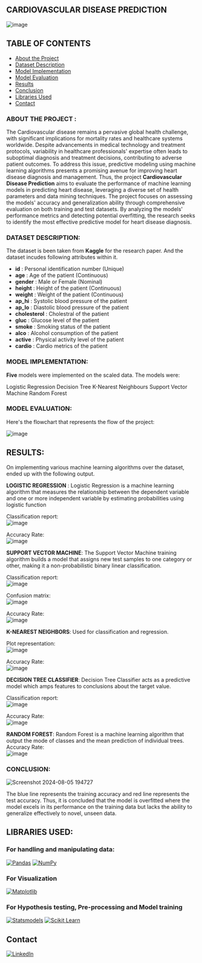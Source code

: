 ## CARDIOVASCULAR DISEASE PREDICTION

![image](https://github.com/user-attachments/assets/26b9c89b-b1db-48ae-b8ba-0b45527b12d4)

## TABLE OF CONTENTS

- [About the Project](#about-the-project)
- [Dataset Description](#dataset-description)
- [Model Implementation](#model-implementation)
- [Model Evaluation](#model-evaluation)
- [Results](#results)
- [Conclusion](#conclusion)
- [Libraries Used](#libraries-used)
- [Contact](#contact)

### ABOUT THE PROJECT : 

The Cardiovascular disease remains a pervasive global health challenge, with significant implications for mortality rates and healthcare systems worldwide. Despite advancements in medical technology and treatment protocols, variability in healthcare professionals' expertise often leads to suboptimal diagnosis and treatment decisions, contributing to adverse patient outcomes. To address this issue, predictive modeling using machine learning algorithms presents a promising avenue for improving heart disease diagnosis and management. Thus, the project **Cardiovascular Disease Prediction** aims to evaluate the performance of machine learning models in predicting heart disease, leveraging a diverse set of health parameters and data mining techniques. The project focuses on assessing the models' accuracy and generalization ability through comprehensive evaluation on both training and test datasets. By analyzing the models' performance metrics and detecting potential overfitting, the research seeks to identify the most effective predictive model for heart disease diagnosis.

### DATASET DESCRIPTION:

The dataset is been taken from **Kaggle** for the research paper. And the dataset incudes following attributes within it.</br>

- **id** : Personal identification number (Unique)</br>
- **age** : Age of the patient (Continuous)</br>
- **gender** : Male or Female (Nominal)</br>
- **height** : Height of the patient (Continuous)</br>
- **weight** : Weight of the patient (Continuous)</br>
- **ap_hi** : Systolic blood pressure of the patient</br>
- **ap_lo** : Diastolic blood pressure of the patient</br>
- **cholesterol** : Cholestral of the patient</br>
- **gluc** : Glucose level of the patient</br>
- **smoke** : Smoking status of the patient</br>
- **alco** :  Alcohol consumption of the patient</br>
- **active** : Physical activity level of the patient</br>
- **cardio** : Cardio metrics of the patient</br>

### MODEL IMPLEMENTATION:

**Five** models were implemented on the scaled data. The models were:

Logistic Regression
Decision Tree
K-Nearest Neighbours
Support Vector Machine
Random Forest

### MODEL EVALUATION:

Here's the flowchart that represents the flow of the project:

![image](https://github.com/user-attachments/assets/6f045626-48f1-45fd-b1b7-12822a9b5c84)

## RESULTS:

On implementing various machine learning algorithms over the dataset, ended up with the following output.

**LOGISTIC REGRESSION** : Logistic Regression is a machine learning algorithm that measures the relationship between the dependent variable and one or more independent variable by estimating probabilities using logistic function</br>

 Classification report:</br>
 ![image](https://github.com/user-attachments/assets/d54e2730-cf6b-46fd-a535-0bbd15d0f937)</br>
 
 Accuracy Rate:</br>
 ![image](https://github.com/user-attachments/assets/2190b3d3-ef95-42f0-ae89-f381997921f3)</br>

**SUPPORT VECTOR MACHINE**: The Support Vector Machine training algorithm builds a model that assigns new test samples to one category or other, making it a non-probabilistic binary linear classification.</br>

 Classification report:</br>
 ![image](https://github.com/user-attachments/assets/d5e45069-e452-44f4-adfb-f9b066713c9c)</br>
 
 Confusion matrix:</br>
 ![image](https://github.com/user-attachments/assets/2bd4ddeb-0c86-4ecc-aaf4-4aaab9cb3afb)</br>
 
 Accuracy Rate:</br>
 ![image](https://github.com/user-attachments/assets/a3cb86f0-609a-4099-aae8-c6a9761d2a0a)</br>

 **K-NEAREST NEIGHBORS**: Used for classification and regression.</br>

 Plot representation:</br>
 ![image](https://github.com/user-attachments/assets/7fedcd66-ed3a-45a2-bafd-b81803221f73)</br>
 
 Accuracy Rate:</br>
 ![image](https://github.com/user-attachments/assets/cf7ca84e-f410-4bac-b6dd-788acb6bd256)</br>

 **DECISION TREE CLASSIFIER**: Decision Tree Classifier acts as a predictive model which amps features to conclusions about the target value.</br>

 Classification report:</br>
 ![image](https://github.com/user-attachments/assets/b63e4913-1a86-4b53-bb24-143535f2fc1e)</br>
 
 Accuracy Rate:</br>
 ![image](https://github.com/user-attachments/assets/39ac5bc9-4e7f-4492-ae44-4decf4d647bf)</br>

 **RANDOM FOREST**: Random Forest is a machine learning algorithm that output the mode of classes and the mean prediction of individual trees.</br>
 Accuracy Rate:</br>
 ![image](https://github.com/user-attachments/assets/1abe17ec-55ce-49b1-a3b5-2e630a9529e8)</br>

### CONCLUSION:</br>

![Screenshot 2024-08-05 194727](https://github.com/user-attachments/assets/52d0a16b-fad2-4b0a-883f-a439e4408d60)

The blue line represents the training accuracy and red line represents the test accuracy. Thus, it is concluded that the model is overfitted where the model excels in its performance on the training data but lacks the ability to generalize effectively to novel, unseen data.

## LIBRARIES USED:</br>

### For handling and manipulating data:
[![Pandas](https://img.shields.io/badge/Pandas-150458?style=for-the-badge&logo=pandas)](https://pandas.pydata.org/)
[![NumPy](https://img.shields.io/badge/NumPy-013243?style=for-the-badge&logo=numpy)](https://numpy.org/)

### For Visualization
[![Matplotlib](https://img.shields.io/badge/Matplotlib-3776AB?style=for-the-badge&logo=python)](https://matplotlib.org/)

### For Hypothesis testing, Pre-processing and Model training
[![Statsmodels](https://img.shields.io/badge/Statsmodels-3776AB?style=for-the-badge&logo=python)](https://www.statsmodels.org/)
[![Scikit Learn](https://img.shields.io/badge/Scikit_Learn-F7931E?style=for-the-badge&logo=scikit-learn)](https://scikit-learn.org/)

## Contact
[![LinkedIn](https://img.shields.io/badge/LinkedIn-0A66C2?style=for-the-badge&logo=linkedin&logoColor=white)](https://www.linkedin.com/in/madhulekha-r-4b981b256/)
